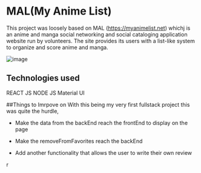 # MAL(My Anime List)

This project was loosely based on MAL (https://myanimelist.net) whichj is an anime and manga social networking and social cataloging application website run by volunteers. The site provides its users with a list-like system to organize and score anime and manga.

![image](https://user-images.githubusercontent.com/106111818/202463601-9e708cff-0c4e-4dae-bb0f-90a2b1a4f42c.png)


## Technologies used
REACT JS
NODE JS
Material UI 


##Things to Imrpove on
With this being my very first fullstack project this was quite the hurdle, 

- Make the data from the backEnd reach the frontEnd to display on the page

- Make the removeFromFavorites reach the backEnd

- Add another functionality that allows the user to write their own review


r
